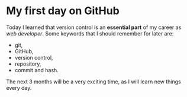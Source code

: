 # My first day on GitHub 

Today I learned that version control is an **essential part** of my career as _web developer_. 
Some keywords that I should remember for later are: 
- git,
- GitHub,
- version control,
- repository,
- commit and hash.

The next 3 months will be a very exciting time, as I will learn new things every day.
